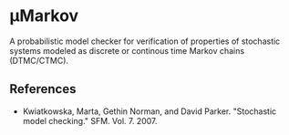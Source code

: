 # μMarkov

A probabilistic model checker for verification of properties of stochastic systems modeled as discrete or continous time Markov chains (DTMC/CTMC).

## References
- Kwiatkowska, Marta, Gethin Norman, and David Parker. "Stochastic model
checking." SFM. Vol. 7. 2007.
